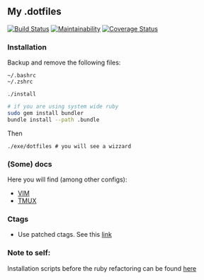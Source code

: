 My .dotfiles
--------------

[![Build Status](https://travis-ci.org/mjacobus/.dotfiles.svg?branch=master)](https://travis-ci.org/mjacobus/.dotfiles)
[![Maintainability](https://api.codeclimate.com/v1/badges/227148a60543cbdf3c49/maintainability)](https://codeclimate.com/github/mjacobus/.dotfiles/maintainability)
[![Coverage Status](https://coveralls.io/repos/github/mjacobus/.dotfiles/badge.svg?branch=master)](https://coveralls.io/github/mjacobus/.dotfiles?branch=master)


### Installation

Backup and remove the following files:

```
~/.bashrc
~/.zshrc
```

```
./install
```

```bash
# if you are using system wide ruby
sudo gem install bundler
bundle install --path .bundle
```

Then

```
./exe/dotfiles # you will see a wizzard
```

### (Some) docs

Here you will find (among other configs):

- [VIM](vim/README.md)
- [TMUX](tmux/README.md)

### Ctags

- Use patched ctags. See this [link](https://github.com/shawncplus/phpcomplete.vim/wiki/Patched-ctags)

### Note to self:

Installation scripts before the ruby refactoring can be found [here](https://github.com/mjacobus/.dotfiles/tree/42ee48f4b57e3d3e69e547434da20e111ddb08df/installer)
